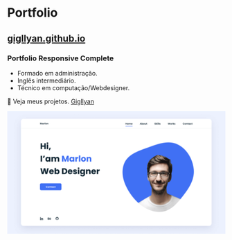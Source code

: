# Portfolio
## [gigllyan.github.io](https://gigllyan.github.io/cv)
### Portfolio Responsive Complete

- Formado em administração. 
- Inglês intermediário.
- Técnico em computação/Webdesigner.

💙 Veja meus projetos. [Gigllyan](https://gigllyan.github.io/cv/#work)

![preview img](/preview.png)

